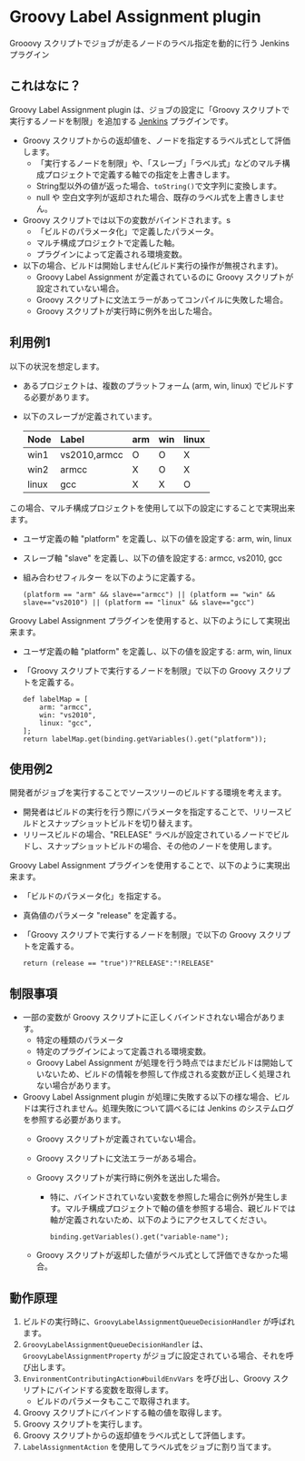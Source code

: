 Groovy Label Assignment plugin
==============================

Grooovy スクリプトでジョブが走るノードのラベル指定を動的に行う Jenkins プラグイン

これはなに？
------------

Groovy Label Assignment plugin は、ジョブの設定に「Groovy スクリプトで実行するノードを制限」を追加する [Jenkins](http://jenkins-ci.org/) プラグインです。

* Groovy スクリプトからの返却値を、ノードを指定するラベル式として評価します。
	* 「実行するノードを制限」や、「スレーブ」「ラベル式」などのマルチ構成プロジェクトで定義する軸での指定を上書きします。
	* String型以外の値が返った場合、`toString()`で文字列に変換します。
	* null や 空白文字列が返却された場合、既存のラベル式を上書きしません。
* Groovy スクリプトでは以下の変数がバインドされます。s
	* 「ビルドのパラメータ化」で定義したパラメータ。
	* マルチ構成プロジェクトで定義した軸。
	* プラグインによって定義される環境変数。
* 以下の場合、ビルドは開始しません(ビルド実行の操作が無視されます)。
	* Groovy Label Assignment が定義されているのに Groovy スクリプトが設定されていない場合。
	* Groovy スクリプトに文法エラーがあってコンパイルに失敗した場合。
	* Groovy スクリプトが実行時に例外を出した場合。

利用例1
-------

以下の状況を想定します。

* あるプロジェクトは、複数のプラットフォーム (arm, win, linux) でビルドする必要があります。
* 以下のスレーブが定義されています。
	
	|Node|Label|arm|win|linux|
	|:---|:----|:--|:--|:----|
	|win1|vs2010,armcc|O|O|X|
	|win2|armcc|X|O|X|
	|linux|gcc|X|X|O|

この場合、マルチ構成プロジェクトを使用して以下の設定にすることで実現出来ます。

* ユーザ定義の軸 "platform" を定義し、以下の値を設定する: arm, win, linux
* スレーブ軸 "slave" を定義し、以下の値を設定する: armcc, vs2010, gcc
* 組み合わせフィルター を以下のように定義する。
	
	```
	(platform == "arm" && slave=="armcc") || (platform == "win" && slave=="vs2010") || (platform == "linux" && slave=="gcc")
	```

Groovy Label Assignment プラグインを使用すると、以下のようにして実現出来ます。

* ユーザ定義の軸 "platform" を定義し、以下の値を設定する: arm, win, linux
* 「Groovy スクリプトで実行するノードを制限」で以下の Groovy スクリプトを定義する。
	
	```
	def labelMap = [
	    arm: "armcc",
	    win: "vs2010",
	    linux: "gcc",
	];
	return labelMap.get(binding.getVariables().get("platform"));
	```

使用例2
-------

開発者がジョブを実行することでソースツリーのビルドする環境を考えます。

* 開発者はビルドの実行を行う際にパラメータを指定することで、リリースビルドとスナップショットビルドを切り替えます。
* リリースビルドの場合、"RELEASE" ラベルが設定されているノードでビルドし、スナップショットビルドの場合、その他のノードを使用します。

Groovy Label Assignment プラグインを使用することで、以下のように実現出来ます。

* 「ビルドのパラメータ化」を指定する。
* 真偽値のパラメータ "release" を定義する。
* 「Groovy スクリプトで実行するノードを制限」で以下の Groovy スクリプトを定義する。
	
	```
	return (release == "true")?"RELEASE":"!RELEASE"
	```

制限事項
--------

* 一部の変数が Groovy スクリプトに正しくバインドされない場合があります。
	* 特定の種類のパラメータ
	* 特定のプラグインによって定義される環境変数。
	* Groovy Label Assignment が処理を行う時点ではまだビルドは開始していないため、ビルドの情報を参照して作成される変数が正しく処理されない場合があります。
* Groovy Label Assignment plugin が処理に失敗する以下の様な場合、ビルドは実行されません。処理失敗について調べるには Jenkins のシステムログを参照する必要があります。
	* Groovy スクリプトが定義されていない場合。
	* Groovy スクリプトに文法エラーがある場合。
	* Groovy スクリプトが実行時に例外を送出した場合。
		* 特に、バインドされていない変数を参照した場合に例外が発生します。マルチ構成プロジェクトで軸の値を参照する場合、親ビルドでは軸が定義されないため、以下のようにアクセスしてください。
			
			```
			binding.getVariables().get("variable-name");
			```
			
	* Groovy スクリプトが返却した値がラベル式として評価できなかった場合。

動作原理
--------

1. ビルドの実行時に、`GroovyLabelAssignmentQueueDecisionHandler` が呼ばれます。
2. `GroovyLabelAssignmentQueueDecisionHandler` は、 `GroovyLabelAssignmentProperty` がジョブに設定されている場合、それを呼び出します。
3. `EnvironmentContributingAction#buildEnvVars` を呼び出し、Groovy スクリプトにバインドする変数を取得します。
	* ビルドのパラメータもここで取得されます。
4. Groovy スクリプトにバインドする軸の値を取得します。
5. Groovy スクリプトを実行します。
6. Groovy スクリプトからの返却値をラベル式として評価します。
7. `LabelAssignmentAction` を使用してラベル式をジョブに割り当てます。
